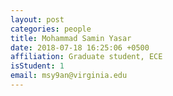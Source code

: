 ```yaml
---
layout: post
categories: people
title: Mohammad Samin Yasar
date: 2018-07-18 16:25:06 +0500
affiliation: Graduate student, ECE
isStudent: 1
email: msy9an@virginia.edu
---
```

